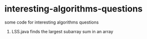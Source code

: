 interesting-algorithms-questions
================================

some code for interesting algorithms questions

1. LSS.java finds the largest subarray sum in an array
